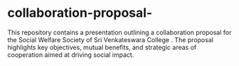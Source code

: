 # collaboration-proposal-
This repository contains a presentation outlining a collaboration proposal for the Social Welfare Society of Sri Venkateswara College . The proposal highlights key objectives, mutual benefits, and strategic areas of cooperation aimed at driving social impact.
